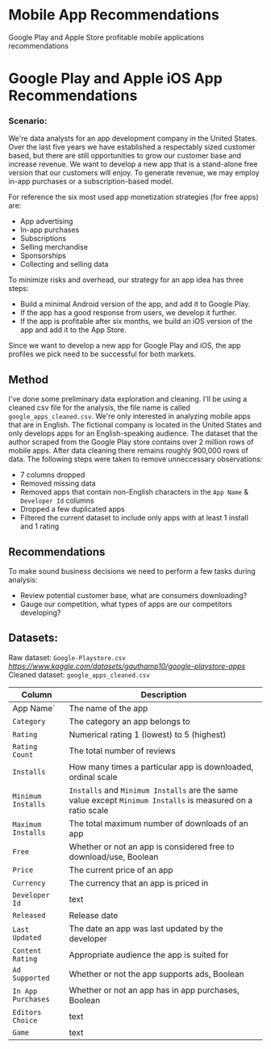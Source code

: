 # Mobile App Recommendations
Google Play and Apple Store profitable mobile applications recommendations



# Google Play and Apple iOS App Recommendations

### Scenario:

We're data analysts for an app development company in the United States. Over the last five years we have established a respectably sized customer based, but there are still opportunities to grow our customer base and increase revenue. We want to develop a new app that is a stand-alone free version that our customers will enjoy. To generate revenue, we may employ in-app purchases or a subscription-based model. 

For reference the six most used app monetization strategies (for free apps) are:

* App advertising
* In-app purchases
* Subscriptions
* Selling merchandise
* Sponsorships
* Collecting and selling data
   
To minimize risks and overhead, our strategy for an app idea has three steps:

* Build a minimal Android version of the app, and add it to Google Play.
* If the app has a good response from users, we develop it further.
* If the app is profitable after six months, we build an iOS version of the app and add it to the App Store.

Since we want to develop a new app for Google Play and iOS, the app profiles we pick need to be successful for both markets.

## Method
I've done some preliminary data exploration and cleaning. I'll be using a cleaned csv file for the analysis, the file name is called `google_apps_cleaned.csv`.
We're only interested in analyzing mobile apps that are in English. The fictional company is located in the United States and only develops apps for an English-speaking audience.
The dataset that the author scraped from the Google Play store contains over 2 million rows of mobile apps. After data cleaning there remains roughly 900,000 rows of data. The following steps were taken to remove unneccessary observations:
* 7 columns dropped
* Removed missing data
* Removed apps that contain non-English characters in the `App Name` & `Developer Id` columns
* Dropped a few duplicated apps
* Filtered the current dataset to include only apps with at least 1 install and 1 rating

## Recommendations
To make sound business decisions we need to perform a few tasks during analysis:
* Review potential customer base, what are consumers downloading?
* Gauge our competition, what types of apps are our competitors developing?

## Datasets:
Raw dataset: `Google-Playstore.csv` *https://www.kaggle.com/datasets/gauthamp10/google-playstore-apps*
Cleaned dataset: `google_apps_cleaned.csv`

| Column | Description |
| --- | --- |
| App Name` | The name of the app |
| `Category` | The category an app belongs to |
| `Rating` | Numerical rating 1 (lowest) to 5 (highest) |
| `Rating Count` | The total number of reviews |
| `Installs` | How many times a particular app is downloaded, ordinal scale |
| `Minimum Installs` | `Installs` and `Minimum Installs` are the same value except `Minimum Installs` is measured on a ratio scale  |
| `Maximum Installs` | The total maximum number of downloads of an app |
| `Free` | Whether or not an app is considered free to download/use, Boolean |
| `Price` | The current price of an app |
| `Currency` | The currency that an app is priced in |
| `Developer Id` | text |
| `Released` | Release date |
| `Last Updated` | The date an app was last updated by the developer |
| `Content Rating` | Appropriate audience the app is suited for |
| `Ad Supported` | Whether or not the app supports ads, Boolean |
| `In App Purchases` | Whether or not an app has in app purchases, Boolean |
| `Editors Choice` | text |
| `Game` | text |

